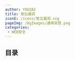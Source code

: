 ```yaml
---
author: YOUZAI
title: 常见漏洞
iconE: /icons/常见漏洞.svg
pageImg: /bgImages/通用背景.png
categories:
 - WEB安全
---
```


## 目录